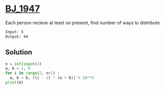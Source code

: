 # [BJ_1947](https://acmicpc.net/problem/1947)

Each person recieve at least on present, find number of ways to distribute

```txt
Input: 5
Output: 44
```

## Solution

```py
n = int(input())
a, b = 1, 0
for i in range(2, n+1) :
  a, b = b, ((i - 1) * (a + b)) % 10**9
print(b)
```
